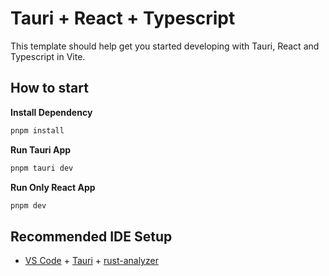 # Tauri + React + Typescript

This template should help get you started developing with Tauri, React and Typescript in Vite.

## How to start


**Install Dependency**
```bash
pnpm install
```

**Run Tauri App**
```bash
pnpm tauri dev 
```

**Run Only React App**
```bash
pnpm dev 
```

## Recommended IDE Setup

- [VS Code](https://code.visualstudio.com/) + [Tauri](https://marketplace.visualstudio.com/items?itemName=tauri-apps.tauri-vscode) + [rust-analyzer](https://marketplace.visualstudio.com/items?itemName=rust-lang.rust-analyzer)
